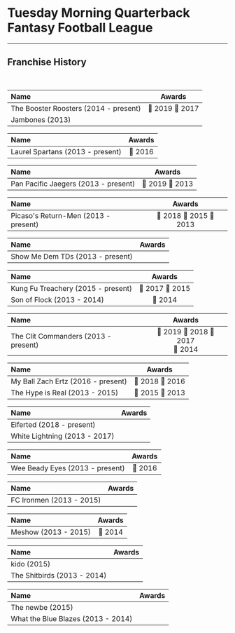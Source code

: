 # Tuesday Morning Quarterback Fantasy Football League

---

## Franchise History

<br>

| Name                                  |            Awards             |
| :------------------------------------ | :---------------------------: |
| The Booster Roosters (2014 - present) | &#x1F949; 2019 &#x1F947; 2017 |
| Jambones (2013)                       |                               |

| Name                             |     Awards     |
| :------------------------------- | :------------: |
| Laurel Spartans (2013 - present) | &#x1F948; 2016 |

| Name                                 |            Awards             |
| :----------------------------------- | :---------------------------: |
| Pan Pacific Jaegers (2013 - present) | &#x1F948; 2019 &#x1F948; 2013 |

| Name                                 |                    Awards                    |
| :----------------------------------- | :------------------------------------------: |
| Picaso's Return-Men (2013 - present) | &#x1F948; 2018 &#x1F949; 2015 &#x1F947; 2013 |

| Name                             | Awards |
| :------------------------------- | :----: |
| Show Me Dem TDs (2013 - present) |        |

| Name                               |            Awards             |
| :--------------------------------- | :---------------------------: |
| Kung Fu Treachery (2015 - present) | &#x1F949; 2017 &#x1F947; 2015 |
| Son of Flock (2013 - 2014)         |        &#x1F948; 2014         |

| Name                                 |                              Awards                              |
| :----------------------------------- | :--------------------------------------------------------------: |
| The Clit Commanders (2013 - present) | &#x1F947; 2019 &#x1F949; 2018 &#x1F948; 2017 <br> &#x1F948; 2014 |

| Name                               |            Awards             |
| :--------------------------------- | :---------------------------: |
| My Ball Zach Ertz (2016 - present) | &#x1F947; 2018 &#x1F947; 2016 |
| The Hype is Real (2013 - 2015)     | &#x1F948; 2015 &#x1F949; 2013 |

| Name                          | Awards |
| :---------------------------- | :----: |
| Eiferted (2018 - present)     |        |
| White Lightning (2013 - 2017) |        |

| Name                            |     Awards     |
| :------------------------------ | :------------: |
| Wee Beady Eyes (2013 - present) | &#x1F949; 2016 |

| Name                     | Awards |
| :----------------------- | :----: |
| FC Ironmen (2013 - 2015) |        |

| Name                 |     Awards     |
| :------------------- | :------------: |
| Meshow (2013 - 2015) | &#x1F947; 2014 |

| Name                        | Awards |
| :-------------------------- | :----: |
| kido (2015)                 |        |
| The Shitbirds (2013 - 2014) |        |

| Name                               | Awards |
| :--------------------------------- | :----: |
| The newbe (2015)                   |        |
| What the Blue Blazes (2013 - 2014) |        |
